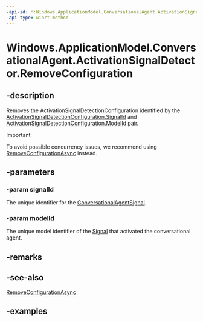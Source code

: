 ```yaml
---
-api-id: M:Windows.ApplicationModel.ConversationalAgent.ActivationSignalDetector.RemoveConfiguration(System.String,System.String)
-api-type: winrt method
---
```


<!-- Method syntax.
public void ActivationSignalDetector.RemoveConfiguration(String signalId, String modelId)
-->

# Windows.ApplicationModel.ConversationalAgent.ActivationSignalDetector.RemoveConfiguration

## -description

Removes the ActivationSignalDetectionConfiguration identified by the [ActivationSignalDetectionConfiguration.SignalId](activationsignaldetectionconfiguration_signalid.md) and [ActivationSignalDetectionConfiguration.ModelId](activationsignaldetectionconfiguration_modelid.md) pair.

> [!Important]
> To avoid possible concurrency issues, we recommend using [RemoveConfigurationAsync](activationsignaldetector_removeconfigurationasync_1419607809.md) instead.

## -parameters

### -param signalId

The unique identifier for the [ConversationalAgentSignal](conversationalagentsignal.md).

### -param modelId

The unique model identifier of the [Signal](conversationalagentsignal.md) that activated the conversational agent.

## -remarks

## -see-also

[RemoveConfigurationAsync](activationsignaldetector_removeconfigurationasync_1419607809.md)

## -examples
